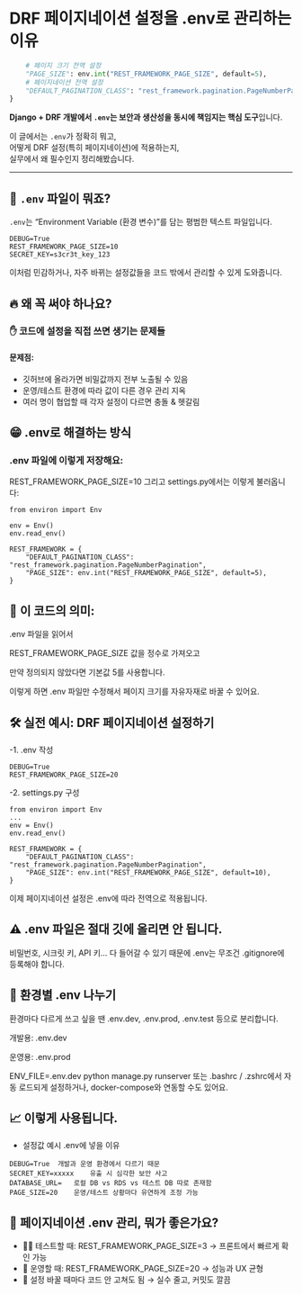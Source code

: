 
# DRF 페이지네이션 설정을 .env로 관리하는 이유
``` python REST_FRAMEWORK = {
    # 페이지 크기 전역 설정
    "PAGE_SIZE": env.int("REST_FRAMEWORK_PAGE_SIZE", default=5),
    # 페이지네이션 전역 설정
    "DEFAULT_PAGINATION_CLASS": "rest_framework.pagination.PageNumberPagination",
}
```
**Django + DRF 개발에서 `.env`는 보안과 생산성을 동시에 책임지는 핵심 도구**입니다.

이 글에서는 `.env`가 정확히 뭐고,  
어떻게 DRF 설정(특히 페이지네이션)에 적용하는지,  
실무에서 왜 필수인지 정리해봤습니다.

---

## 🧠 `.env` 파일이 뭐죠?

`.env`는 “Environment Variable (환경 변수)”를 담는 평범한 텍스트 파일입니다.

```
DEBUG=True
REST_FRAMEWORK_PAGE_SIZE=10
SECRET_KEY=s3cr3t_key_123
```
이처럼 민감하거나, 자주 바뀌는 설정값들을 코드 밖에서 관리할 수 있게 도와줍니다.
## 🔥 왜 꼭 써야 하나요?

### ✋ 코드에 설정을 직접 쓰면 생기는 문제들
####  문제점:
- 깃허브에 올라가면 비밀값까지 전부 노출될 수 있음
- 운영/테스트 환경에 따라 값이 다른 경우 관리 지옥
- 여러 명이 협업할 때 각자 설정이 다르면 충돌 & 헷갈림

## 😁  .env로 해결하는 방식

### .env 파일에 이렇게 저장해요:


REST_FRAMEWORK_PAGE_SIZE=10
그리고 settings.py에서는 이렇게 불러옵니다:

```
from environ import Env

env = Env()
env.read_env()

REST_FRAMEWORK = {
    "DEFAULT_PAGINATION_CLASS": "rest_framework.pagination.PageNumberPagination",
    "PAGE_SIZE": env.int("REST_FRAMEWORK_PAGE_SIZE", default=5),
}

```
## 📌 이 코드의 의미:

.env 파일을 읽어서

REST_FRAMEWORK_PAGE_SIZE 값을 정수로 가져오고

만약 정의되지 않았다면 기본값 5를 사용합니다.

이렇게 하면 .env 파일만 수정해서 페이지 크기를 자유자재로 바꿀 수 있어요.

## 🛠 실전 예시: DRF 페이지네이션 설정하기
-1. .env 작성
```
DEBUG=True
REST_FRAMEWORK_PAGE_SIZE=20
```
-2. settings.py 구성
```
from environ import Env
...
env = Env()
env.read_env()

REST_FRAMEWORK = {
    "DEFAULT_PAGINATION_CLASS": "rest_framework.pagination.PageNumberPagination",
    "PAGE_SIZE": env.int("REST_FRAMEWORK_PAGE_SIZE", default=10),
}
```
이제 페이지네이션 설정은 .env에 따라 전역으로 적용됩니다.

## ⚠️ .env 파일은 절대 깃에 올리면 안 됩니다.

비밀번호, 시크릿 키, API 키… 다 들어갈 수 있기 때문에
.env는 무조건 .gitignore에 등록해야 합니다.

## 🧪 환경별 .env 나누기
환경마다 다르게 쓰고 싶을 땐 .env.dev, .env.prod, .env.test 등으로 분리합니다.

개발용: .env.dev

운영용: .env.prod

ENV_FILE=.env.dev python manage.py runserver
또는 .bashrc / .zshrc에서 자동 로드되게 설정하거나, docker-compose와 연동할 수도 있어요.

## 📈  이렇게 사용됩니다.

- 설정값 예시	.env에 넣을 이유
```
DEBUG=True	개발과 운영 환경에서 다르기 때문
SECRET_KEY=xxxxx	유출 시 심각한 보안 사고
DATABASE_URL=	로컬 DB vs RDS vs 테스트 DB 따로 존재함
PAGE_SIZE=20	운영/테스트 상황마다 유연하게 조정 가능
```
## 🧠 페이지네이션 .env 관리, 뭐가 좋은가요?

- 👨‍💻 테스트할 때: REST_FRAMEWORK_PAGE_SIZE=3 → 프론트에서 빠르게 확인 가능
- 🚀 운영할 때: REST_FRAMEWORK_PAGE_SIZE=20 → 성능과 UX 균형
- 🔁 설정 바꿀 때마다 코드 안 고쳐도 됨 → 실수 줄고, 커밋도 깔끔
